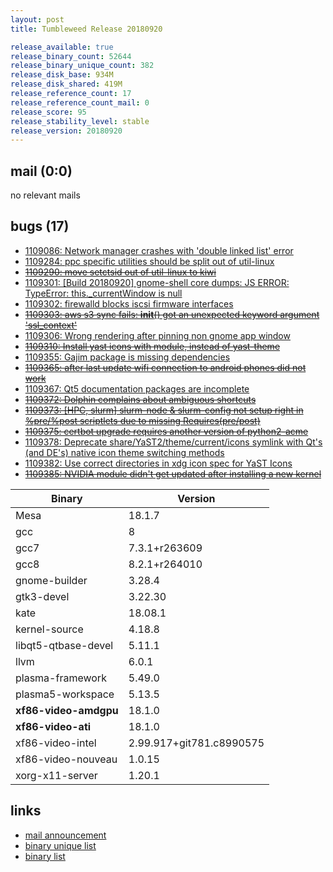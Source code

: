 ```yaml
---
layout: post
title: Tumbleweed Release 20180920

release_available: true
release_binary_count: 52644
release_binary_unique_count: 382
release_disk_base: 934M
release_disk_shared: 419M
release_reference_count: 17
release_reference_count_mail: 0
release_score: 95
release_stability_level: stable
release_version: 20180920
---
```


## mail (0:0)

no relevant mails

## bugs (17)

<!--more-->

- [1109086: Network manager crashes with 'double linked list' error](https://bugzilla.opensuse.org/show_bug.cgi?id=1109086)
- [1109284: ppc specific utilities should be split out of util-linux](https://bugzilla.opensuse.org/show_bug.cgi?id=1109284)
- ~~[1109290: move setctsid out of util-linux to kiwi](https://bugzilla.opensuse.org/show_bug.cgi?id=1109290)~~
- [1109301: \[Build 20180920\] gnome-shell core dumps: JS ERROR: TypeError: this._currentWindow is null](https://bugzilla.opensuse.org/show_bug.cgi?id=1109301)
- [1109302: firewalld blocks iscsi firmware interfaces](https://bugzilla.opensuse.org/show_bug.cgi?id=1109302)
- ~~[1109303: aws s3 sync fails:  __init__() got an unexpected keyword argument 'ssl_context'](https://bugzilla.opensuse.org/show_bug.cgi?id=1109303)~~
- [1109306: Wrong rendering after pinning non gnome app window](https://bugzilla.opensuse.org/show_bug.cgi?id=1109306)
- ~~[1109310: Install yast icons with module, instead of yast-theme](https://bugzilla.opensuse.org/show_bug.cgi?id=1109310)~~
- [1109355: Gajim package is missing dependencies](https://bugzilla.opensuse.org/show_bug.cgi?id=1109355)
- ~~[1109365: after last update wifi connection to android phones did not work](https://bugzilla.opensuse.org/show_bug.cgi?id=1109365)~~
- [1109367: Qt5 documentation packages are incomplete](https://bugzilla.opensuse.org/show_bug.cgi?id=1109367)
- ~~[1109372: Dolphin complains about ambiguous shortcuts](https://bugzilla.opensuse.org/show_bug.cgi?id=1109372)~~
- ~~[1109373: \[HPC, slurm\] slurm-node & slurm-config not setup right in %pre/%post scriptlets due to missing Requires(pre/post)](https://bugzilla.opensuse.org/show_bug.cgi?id=1109373)~~
- ~~[1109375: certbot upgrade requires another version of python2-acme](https://bugzilla.opensuse.org/show_bug.cgi?id=1109375)~~
- [1109378: Deprecate share/YaST2/theme/current/icons symlink with Qt's (and DE's) native icon theme switching methods](https://bugzilla.opensuse.org/show_bug.cgi?id=1109378)
- [1109382: Use correct directories in xdg icon spec for YaST Icons](https://bugzilla.opensuse.org/show_bug.cgi?id=1109382)
- ~~[1109385: NVIDIA module didn't get updated after installing a new kernel](https://bugzilla.opensuse.org/show_bug.cgi?id=1109385)~~

Binary | Version
--- | ---
Mesa | 18.1.7
gcc | 8
gcc7 | 7.3.1+r263609
gcc8 | 8.2.1+r264010
gnome-builder | 3.28.4
gtk3-devel | 3.22.30
kate | 18.08.1
kernel-source | 4.18.8
libqt5-qtbase-devel | 5.11.1
llvm | 6.0.1
plasma-framework | 5.49.0
plasma5-workspace | 5.13.5
**xf86-video-amdgpu** | 18.1.0
**xf86-video-ati** | 18.1.0
xf86-video-intel | 2.99.917+git781.c8990575
xf86-video-nouveau | 1.0.15
xorg-x11-server | 1.20.1

## links

- [mail announcement](https://lists.opensuse.org/opensuse-factory/2018-09/msg00151.html)
- [binary unique list](http://download.tumbleweed.boombatower.com/20180920/rpm.unique.list)
- [binary list](http://download.tumbleweed.boombatower.com/20180920/rpm.list)
